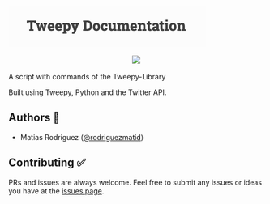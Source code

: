 ![](img/header.png "A script with commands of the Tweepy-Library")

<div align="center">
<img src="https://img.shields.io/github/stars/rodriguezmatid/Tweepy-Library?style=social" />
</div>

A script with commands of the Tweepy-Library

Built using Tweepy, Python and the Twitter API.

## Authors 👦
- Matias Rodriguez ([@rodriguezmatid](https://twitter.com/rodriguezmatid))

## Contributing ✅
PRs and issues are always welcome. Feel free to submit any issues or ideas you have at the [issues page](https://github.com/rodriguezmatid/Tweepy-Library/issues).